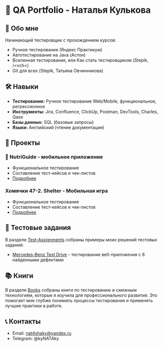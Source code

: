 # 🧪 QA Portfolio - Наталья Кулькова

## 👋 Обо мне
Начинающий тестировщик с прохождением курсов:
- Ручное тестирование (Яндекс Практикум)
- Автотестирование на Java (Астон)
- Вселенная тестирования, или Как стать тестировщиком (Stepik, /<vch<)
- Git для всех (Stepik, Татьяна Овчинникова)

## 🛠 Навыки
- **Тестирование:** Ручное тестирование Web/Mobile, функциональное, регрессионное
- **Инструменты:** Jira, Confluence, ClickUp, Postman, DevTools, Charles, Qase
- **Базы данных:** SQL (базовые запросы)
- **Языки:** Английский (чтение документации)

## 📁 Проекты

### 📱 NutriGuide - мобильное приложение
- Функциональное тестирование
- Составление тест-кейсов и чек-листов
- [Подробнее](./Projects/NutriGuide)

### Хомячки 47-2. Shelter - Мобильная игра
- Функциональное тестирование
- Составление тест-кейсов и чек-листов
- [Подробнее](./Projects/Hamsters-Shelter)
  
## 📝 Тестовые задания

В разделе [Test-Assignments](./Test-Assignments/) собраны примеры моих решений тестовых заданий:

- [Mercedes-Benz Test Drive](./Test-Assignments/Mercedes-Benz-TestDrive/) - тестирование веб-приложения с 8 найденными дефектами

## 📚 Книги

В разделе [Books](./Books/) собраны книги по тестированию и смежным технологиям, которые я изучила для профессионального развития. Это помогает мне глубже понимать процессы тестирования и применять лучшие практики в работе.

## 📞 Контакты
- Email: nat4shaky@yandex.ru
- Telegram: @kyNATAky
